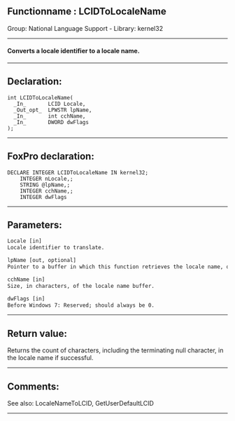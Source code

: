 <link rel="stylesheet" type="text/css" href="../../css/win32api.css">  
<link rel="stylesheet" href="https://cdnjs.cloudflare.com/ajax/libs/font-awesome/4.7.0/css/font-awesome.min.css">

## Functionname : LCIDToLocaleName
Group: National Language Support - Library: kernel32    
***  


#### Converts a locale identifier to a locale name.
***  


## Declaration:
```foxpro  
int LCIDToLocaleName(
  _In_       LCID Locale,
  _Out_opt_  LPWSTR lpName,
  _In_       int cchName,
  _In_       DWORD dwFlags
);  
```  
***  


## FoxPro declaration:
```foxpro  
DECLARE INTEGER LCIDToLocaleName IN kernel32;
	INTEGER nLocale,;
	STRING @lpName,;
	INTEGER cchName,;
	INTEGER dwFlags  
```  
***  


## Parameters:
```txt  
Locale [in]
Locale identifier to translate.

lpName [out, optional]
Pointer to a buffer in which this function retrieves the locale name, or one of predefined values.

cchName [in]
Size, in characters, of the locale name buffer.

dwFlags [in]
Before Windows 7: Reserved; should always be 0.  
```  
***  


## Return value:
Returns the count of characters, including the terminating null character, in the locale name if successful.   
***  


## Comments:
See also: LocaleNameToLCID, GetUserDefaultLCID   
  
***  

